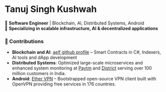 # Tanuj Singh Kushwah  

🔹 **Software Engineer** | Blockchain, AI, Distributed Systems, Android  
🔹 **Specializing in scalable infrastructure, AI & decentralized applications**  

### 🔧 Contributions  
- **Blockchain and AI**: [aelf github profile](https://github.com/tanuj-aelf) – Smart Contracts in C#, Indexers, AI tools and dApp development  
- **Distributed Systems**: Optimized large-scale microservices and enhanced system monitoring at [Paytm](https://paytm.com/) and [District](https://www.district.in/) serving over 100 million customers in India.
- **Android**: [Ether VPN](https://play.google.com/store/apps/details?id=com.anonymous.ethervpn) – Bootstrapped open-source VPN client built with OpenVPN providing free services in 176 countries.
